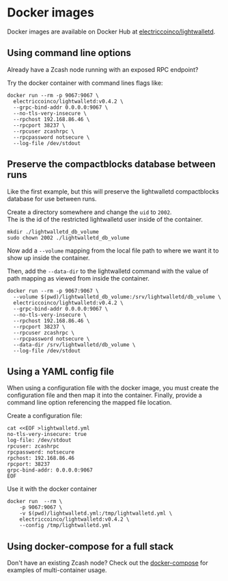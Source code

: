 # Docker images
Docker images are available on Docker Hub at [electriccoinco/lightwalletd](https://hub.docker.com/repository/docker/electriccoinco/lightwalletd).

## Using command line options

Already have a Zcash node running with an exposed RPC endpoint?

Try the docker container with command lines flags like:
```
docker run --rm -p 9067:9067 \
  electriccoinco/lightwalletd:v0.4.2 \
  --grpc-bind-addr 0.0.0.0:9067 \
  --no-tls-very-insecure \
  --rpchost 192.168.86.46 \
  --rpcport 38237 \
  --rpcuser zcashrpc \
  --rpcpassword notsecure \
  --log-file /dev/stdout
```

## Preserve the compactblocks database between runs

Like the first example, but this will preserve the lightwalletd compactblocks database for use between runs.


Create a directory somewhere and change the `uid` to `2002`.  
The is the id of the restricted lightwalletd user inside of the container.  

```
mkdir ./lightwalletd_db_volume
sudo chown 2002 ./lightwalletd_db_volume
```

Now add a `--volume` mapping from the local file path to where we want it to show up inside the container.

Then, add the `--data-dir` to the lightwalletd command with the value of path mapping as viewed from inside the container.

```
docker run --rm -p 9067:9067 \
  --volume $(pwd)/lightwalletd_db_volume:/srv/lightwalletd/db_volume \
  electriccoinco/lightwalletd:v0.4.2 \
  --grpc-bind-addr 0.0.0.0:9067 \
  --no-tls-very-insecure \
  --rpchost 192.168.86.46 \
  --rpcport 38237 \
  --rpcuser zcashrpc \
  --rpcpassword notsecure \
  --data-dir /srv/lightwalletd/db_volume \
  --log-file /dev/stdout
```


## Using a YAML config file

When using a configuration file with the docker image, you must create the configuration file and then map it into the container. Finally, provide a command line option referencing the mapped file location.

Create a configuration file:
```
cat <<EOF >lightwalletd.yml
no-tls-very-insecure: true
log-file: /dev/stdout
rpcuser: zcashrpc
rpcpassword: notsecure
rpchost: 192.168.86.46
rpcport: 38237
grpc-bind-addr: 0.0.0.0:9067
EOF
```

Use it with the docker container
```
docker run  --rm \
    -p 9067:9067 \
    -v $(pwd)/lightwalletd.yml:/tmp/lightwalletd.yml \
    electriccoinco/lightwalletd:v0.4.2 \
    --config /tmp/lightwalletd.yml
```

## Using docker-compose for a full stack

Don't have an existing Zcash node? Check out the [docker-compose](./docker-compose-setup.md) for examples of multi-container usage.
